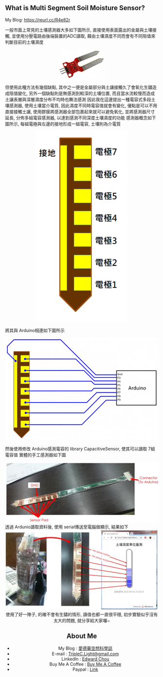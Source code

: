 ## What is Multi Segment Soil Moisture Sensor?
My Blog: https://reurl.cc/R4e82r

一般市面上常見的土壤感測器大多如下圖所示, 直接使用表面露出的金屬與土壤接觸,
並使用分壓電路由後端裝置的ADC讀取, 藉由土壤濕度不同而會有不同阻值來判斷目前的土壤濕度
<center><img src="https://github.com/TripleC-Light/Multi-segment-soil-moisture-sensor/blob/master/image/image-300x194.png?raw=true" width=150></center>

但使用此種方法有幾個缺點, 其中之一便是金屬部分與土讓接觸久了會氧化生鏽造成阻值變化,
另外一個缺點則是無感測到較深的土壤位置, 而且當水流較慢而造成土讓表層與深層濕度分布不均時也舞法感測
因此我在這邊提出一種電容式多段土壤感測器, 使用土壤當介電質, 因此濕度不同時電容值就會有變化,
優點是可以不用直接接觸土讓, 使用膠膜將感測器全部包裹起來就可以避免氧化, 並將感測器尺寸延長,
分佈多組電容感測器, 以達到感測不同深度土壤濕度的功能
感測器概念如下圖所示, 每組電極與左邊的接地形成一組電容, 土壤則為介電質
<center><img src="https://github.com/TripleC-Light/Multi-segment-soil-moisture-sensor/blob/master/image/image-1.png?raw=true" width=300></center>

將其與 Arduino相連如下圖所示
<center><img src="https://github.com/TripleC-Light/Multi-segment-soil-moisture-sensor/blob/master/image/image-2-768x514.png?raw=true" width=700></center>

然後使用修改 Arduino感測電容的 library CapacitiveSensor, 使其可以讀取 7組電容值
實體的手工感測器如下圖
<center><img src="https://github.com/TripleC-Light/Multi-segment-soil-moisture-sensor/blob/master/image/sensor.jpg" width=700></center>
透過 Ardunio讀取資料後, 使用 serial傳送至電腦做顯示, 結果如下
<center><img src="https://github.com/TripleC-Light/Multi-segment-soil-moisture-sensor/blob/master/image/GUI.jpg?raw=true" width=600>
使用了好一陣子, 的確不會有生鏽的情形, 讀值也都一直很平穩, 初步實驗似乎沒有太大的問題, 就分享給大家囉~


## About Me
 - My Blog : [愛德華空想科學誌](https://triplec-light.000webhostapp.com)
 - E-mail : TripleC.Light@gmail.com
 - LinkedIn : [Edward Chou](https://www.linkedin.com/in/edward-chou-42058912a)
 - Buy Me A Coffee : [Buy Me A Coffee](https://www.buymeacoffee.com/YrFKPo2)
 - Paypal : [Link](https://www.paypal.me/TripleCLight?locale.x=zh_TW)

 